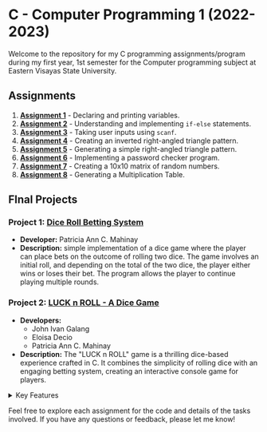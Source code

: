 # C - Computer Programming 1 (2022-2023)

Welcome to the repository for my C programming assignments/program during my first year, 1st semester for the Computer programming subject at Eastern Visayas State University.

## Assignments

1. **[Assignment 1](activities/act1.c)** - Declaring and printing variables.
2. **[Assignment 2](activities/act2.c)** - Understanding and implementing `if-else` statements.
3. **[Assignment 3](activities/act3.c)** - Taking user inputs using `scanf`.
4. **[Assignment 4](activities/act4.c)** - Creating an inverted right-angled triangle pattern.
5. **[Assignment 5](activities/act5.c)** - Generating a simple right-angled triangle pattern.
6. **[Assignment 6](activities/act6.c)** - Implementing a password checker program.
7. **[Assignment 7](activities/act7.c)** - Creating a 10x10 matrix of random numbers.
8. **[Assignment 8](activities/act8.c)** - Generating a Multiplication Table.

## FInal Projects
### Project 1: [Dice Roll Betting System](Projects/dicebetting.c)

- **Developer:** Patricia Ann C. Mahinay
- **Description:** simple implementation of a dice game where the player can place bets on the outcome of rolling two dice. The game involves an initial roll, and depending on the total of the two dice, the player either wins or loses their bet. The program allows the player to continue playing multiple rounds.

### Project 2: [LUCK n ROLL - A Dice Game](Projects/Final-Betting-System.c)

- **Developers:** 
  - John Ivan Galang
  - Eloisa Decio
  - Patricia Ann C. Mahinay
- **Description:** The "LUCK n ROLL" game is a thrilling dice-based experience crafted in C. It combines the simplicity of rolling dice with an engaging betting system, creating an interactive console game for players.
  
<details>
<summary>Key Features</summary>

1. **Dice Rolling:**
- The game features a realistic simulation of two dice rolls.
- Random numbers between 1 and 6 are generated for each die, contributing to the excitement of unpredictability.
1. **Betting System:**
- Players are prompted to place bets before each round, introducing an element of strategy.
- The initial roll determines whether the player wins, loses, or progresses to subsequent rolls based on the sum of the dice.
1. **Visual Enhancements:**
- ASCII art displays for winning and losing scenarios (displayWon and displayLose) add a visual flair to the game, providing a satisfying experience for players.
1. **Rules Explanation:**
- The rules function offers clear and concise explanations of the game rules.
- Players learn about winning conditions, the significance of different rolls, and the overall objective of the game.

1. **Play Again Feature:**
- A playAgain_Lose_No function invites players to continue the excitement by playing again after a losing round.

1. **Roll Function:**
- The roll function simulates subsequent rolls if the initial total doesn't decide the outcome, creating a dynamic and evolving gameplay experience.

1. **Aesthetics:**
- Color functions (red, green, yellow, purple, cyan, reset) are employed to enhance the visual appeal of console text, contributing to an aesthetically pleasing interface.

1. **Sound Effects:**
- The Beep function generates sound effects, adding an auditory dimension to critical events in the game and enhancing the overall gaming experience.

1. **Engaging Entry Point:**
- The main function serves as the entry point, providing an introduction to the game.
- It displays the game title, introduces developers, and offers options to play, view rules, or exit.
  </details>




Feel free to explore each assignment for the code and details of the tasks involved. If you have any questions or feedback, please let me know!
